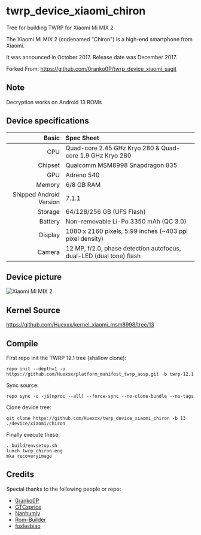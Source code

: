 # twrp_device_xiaomi_chiron

Tree for building TWRP for Xiaomi Mi MIX 2

The Xiaomi Mi MIX 2 (codenamed "Chiron") is a high-end smartphone from Xiaomi.

It was announced in October 2017. Release date was December 2017.

Forked From: https://github.com/0ranko0P/twrp_device_xiaomi_sagit

## Note

Decryption works on Android 13 ROMs

## Device specifications

| Basic                   | Spec Sheet                                                          |
| -----------------------:|:------------------------------------------------------------------- |
| CPU                     | Quad-core 2.45 GHz Kryo 280 & Quad-core 1.9 GHz Kryo 280            |
| Chipset                 | Qualcomm MSM8998 Snapdragon 835                                     |
| GPU                     | Adreno 540                                                          |
| Memory                  | 6/8 GB RAM                                                          |
| Shipped Android Version | 7.1.1                                                               |
| Storage                 | 64/128/256 GB (UFS Flash)                                           |
| Battery                 | Non-removable Li-Po 3350 mAh (QC 3.0)                               |
| Display                 | 1080 x 2160 pixels, 5.99 inches (~403 ppi pixel density)            |
| Camera                  | 12 MP, f/2.0, phase detection autofocus, dual-LED (dual tone) flash |

## Device picture

![Xiaomi Mi MIX 2](https://i8.mifile.cn/a1/pms_1505401464.03824312!560x560.jpg "Xiaomi Mi MIX 2 in black")

## Kernel Source

https://github.com/Huexxx/kernel_xiaomi_msm8998/tree/13

## Compile

First repo init the TWRP 12.1 tree (shallow clone):

```shell
repo init --depth=1 -u https://github.com/Huexxx/platform_manifest_twrp_aosp.git -b twrp-12.1
```

Sync source:

```shell
repo sync -c -j$(nproc --all) --force-sync --no-clone-bundle --no-tags
```

Clone device tree:

```shell
git clone https://github.com/Huexxx/twrp_device_xiaomi_chiron -b 13 ./device/xiaomi/chiron
```

Finally execute these:

```
. build/envsetup.sh
lunch twrp_chiron-eng
mka recoveryimage
```

## Credits

Special thanks to the following people or repo:

- [0ranko0P](https://github.com/0ranko0P)
- [GTCxprice](https://github.com/GTCxprice)
- [Nanhumly](https://github.com/Nanhumly)
- [Rom-Builder](https://github.com/Rom-Builder)
- [foxlesbiao](https://github.com/foxlesbiao)
